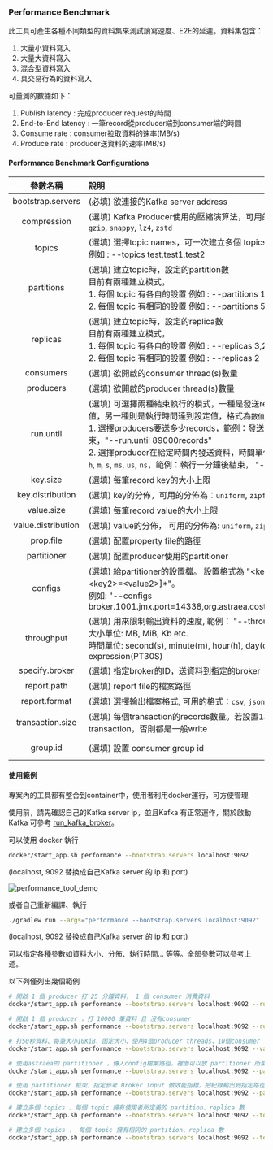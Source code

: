 ### Performance Benchmark

此工具可產生各種不同類型的資料集來測試讀寫速度、E2E的延遲。資料集包含：

1. 大量小資料寫入
2. 大量大資料寫入
3. 混合型資料寫入
4. 具交易行為的資料寫入

可量測的數據如下：

1. Publish latency : 完成producer request的時間
2. End-to-End latency : 一筆record從producer端到consumer端的時間
3. Consume rate : consumer拉取資料的速率(MB/s)
4. Produce rate : producer送資料的速率(MB/s)

#### Performance Benchmark Configurations

|      參數名稱      | 說明                                                         |              預設值              |
| :----------------: | :----------------------------------------------------------- | :------------------------------: |
| bootstrap.servers  | (必填) 欲連接的Kafka server address                          |                無                |
|    compression     | (選填) Kafka Producer使用的壓縮演算法，可用的壓縮演算法為：`gzip`, `snappy`, `lz4`, `zstd` |               none               |
|       topics       | (選填) 選擇topic names，可一次建立多個 topics<br />例如 : --topics test,test1,test2 | testPerformance-{Time in millis} |
|     partitions     | (選填) 建立topic時，設定的partition數<br />目前有兩種建立模式，<br />1. 每個 topic 有各自的設置 例如 : --partitions 10,20,30<br />2. 每個 topic 有相同的設置 例如 : --partitions 5 |                1                 |
|      replicas      | (選填) 建立topic時，設定的replica數<br />目前有兩種建立模式，<br />1. 每個 topic 有各自的設置 例如 : --replicas 3,2,1<br />2. 每個 topic 有相同的設置 例如 : --replicas 2 |                1                 |
|     consumers      | (選填) 欲開啟的consumer thread(s)數量                        |                1                 |
|     producers      | (選填) 欲開啟的producer thread(s)數量                        |                1                 |
|     run.until      | (選填) 可選擇兩種結束執行的模式，一種是發送records數量達到設定值，另一種則是執行時間達到設定值，格式為`數值`+`單位`<br />1. 選擇producers要送多少records，範例：發送89000 records 後結束，"--run.until 89000records"<br />2. 選擇producer在給定時間內發送資料，時間單位可以選擇`days`, `day`, `h`, `m`, `s`, `ms`, `us`, `ns`，範例：執行一分鐘後結束， "--run.until 1m"。 |           1000records            |
|      key.size      | (選填) 每筆record key的大小上限                              |              4Byte               |
|  key.distribution  | (選填) key的分佈，可用的分佈為：`uniform`, `zipfian`, `latest`, `fixed` |             uniform              |
|     value.size     | (選填) 每筆record value的大小上限                            |               1KiB               |
| value.distribution | (選填) value的分佈， 可用的分佈為: `uniform`, `zipfian`, `latest`, `fixed` |             uniform              |
|     prop.file      | (選填) 配置property file的路徑                               |               none               |
|    partitioner     | (選填) 配置producer使用的partitioner                         |               none               |
|      configs       | (選填) 給partitioner的設置檔。 設置格式為 "\<key1\>=\<value1\>[,\<key2\>=\<value2\>]*"。 <br />例如: "--configs broker.1001.jmx.port=14338,org.astraea.cost.ThroughputCost=1" |               none               |
|     throughput     | (選填) 用來限制輸出資料的速度, 範例： "--throughput 2MiB/m" <br/>大小單位: MB, MiB, Kb etc. <br />時間單位: second(s), minute(m), hour(h), day(d) or PT expression(PT30S)         |          500 GiB/second          |
|   specify.broker   | (選填) 指定broker的ID，送資料到指定的broker                  |               none               |
|    report.path     | (選填) report file的檔案路徑                                 |               none               |
|   report.format    | (選填) 選擇輸出檔案格式, 可用的格式：`csv`, `json`           |               csv                |
|  transaction.size  | (選填) 每個transaction的records數量。若設置1以上，會使用transaction，否則都是一般write |                1                 |
|      group.id      | (選填) 設置 consumer group id                                |     groupId-{Time in millis}     |

#### 使用範例

專案內的工具都有整合到container中，使用者利用docker運行，可方便管理

使用前，請先確認自己的Kafka server ip，並且Kafka 有正常運作，關於啟動Kafka 可參考 [run_kafka_broker](run_kafka_broker.md)。

可以使用 docker 執行

```bash 
docker/start_app.sh performance --bootstrap.servers localhost:9092
```

(localhost, 9092 替換成自己Kafka server 的 ip 和 port)

![performance_tool_demo](pictures/performance_tool_demo.jpg)

或者自己重新編譯、執行

```bash
./gradlew run --args="performance --bootstrap.servers localhost:9092"
```

(localhost, 9092 替換成自己Kafka server 的 ip 和 port)

可以指定各種參數如資料大小、分佈、執行時間... 等等。全部參數可以參考上述。

以下列僅列出幾個範例

```bash
# 開啟 1 個 producer 打 25 分鐘資料， 1 個 consumer 消費資料
docker/start_app.sh performance --bootstrap.servers localhost:9092 --run.until 25m
```

```bash
# 開啟 1 個 producer ，打 10000 筆資料 且 沒有consumer
docker/start_app.sh performance --bootstrap.servers localhost:9092 --run.until 10000records --consumers 0
```

```bash
# 打50秒資料、每筆大小10KiB、固定大小、使用4個producer threads、10個consumer threads，指定topic名稱，且該 topic 有 60 partitions，producer送資料前使用 lz4 壓縮演算法
docker/start_app.sh performance --bootstrap.servers localhost:9092 --value.size 10KiB --value.distribution fixed --run.until 50s --producers 4 --consumers 10 --partitions 60 --topic partition60Replica1 --compression lz4
```

```bash
# 使用astraea的 partitioner ，傳入config檔案路徑，裡面可以放 partitioner 所需的參數，如jmx port等
docker/start_app.sh performance --bootstrap.servers localhost:9092 --partitioner org.astraea.app.partitioner.smooth.SmoothWeightRoundRobinDispatcher --prop.file ./config
```

```bash
# 使用 partitioner 框架，指定參考 Broker Input 做效能指標，把紀錄輸出到指定路徑。
docker/start_app.sh performance --bootstrap.servers localhost:9092 --partitioner org.astraea.app.partitioner.StrictCostDispatcher --configs org.astraea.app.cost.BrokerInputCost=1 --prop.file ./config --report.path ~/report
```

``` bash
# 建立多個 topics ，每個 topic 擁有使用者所定義的 partition、replica 數
docker/start_app.sh performance --bootstrap.servers localhost:9092 --topics test1,test2,test3 --partitions 2,3,4 --replicas 3,2,1
```

```bash
# 建立多個 topics ， 每個 topic 擁有相同的 partition、replica 數
docker/start_app.sh performance --bootstrap.servers localhost:9092 --topics test1,test2,test3 --partitions 5 --replicas 2
```

